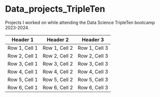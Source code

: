 # Data_projects_TripleTen

Projects I worked on while attending the Data Science TripleTen bootcamp 2023-2024.


| Header 1    | Header 2    | Header 3    |
|-------------|-------------|-------------|
| Row 1, Cell 1 | Row 1, Cell 2 | Row 1, Cell 3 |
| Row 2, Cell 1 | Row 2, Cell 2 | Row 2, Cell 3 |
| Row 3, Cell 1 | Row 3, Cell 2 | Row 3, Cell 3 |
| Row 4, Cell 1 | Row 4, Cell 2 | Row 4, Cell 3 |
| Row 5, Cell 1 | Row 5, Cell 2 | Row 5, Cell 3 |
| Row 6, Cell 1 | Row 6, Cell 2 | Row 6, Cell 3 |
